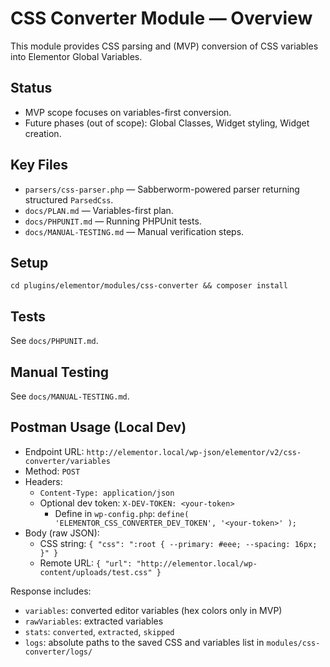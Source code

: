 # CSS Converter Module — Overview

This module provides CSS parsing and (MVP) conversion of CSS variables into Elementor Global Variables.

## Status
- MVP scope focuses on variables-first conversion.
- Future phases (out of scope): Global Classes, Widget styling, Widget creation.

## Key Files
- `parsers/css-parser.php` — Sabberworm-powered parser returning structured `ParsedCss`.
- `docs/PLAN.md` — Variables-first plan.
- `docs/PHPUNIT.md` — Running PHPUnit tests.
- `docs/MANUAL-TESTING.md` — Manual verification steps.

## Setup
```
cd plugins/elementor/modules/css-converter && composer install
```

## Tests
See `docs/PHPUNIT.md`.

## Manual Testing
See `docs/MANUAL-TESTING.md`.


## Postman Usage (Local Dev)

- Endpoint URL: `http://elementor.local/wp-json/elementor/v2/css-converter/variables`
- Method: `POST`
- Headers:
  - `Content-Type: application/json`
  - Optional dev token: `X-DEV-TOKEN: <your-token>`
    - Define in `wp-config.php`: `define( 'ELEMENTOR_CSS_CONVERTER_DEV_TOKEN', '<your-token>' );`
- Body (raw JSON):
  - CSS string:
    `{ "css": ":root { --primary: #eee; --spacing: 16px; }" }`
  - Remote URL:
    `{ "url": "http://elementor.local/wp-content/uploads/test.css" }`

Response includes:
- `variables`: converted editor variables (hex colors only in MVP)
- `rawVariables`: extracted variables
- `stats`: `converted`, `extracted`, `skipped`
- `logs`: absolute paths to the saved CSS and variables list in `modules/css-converter/logs/`


